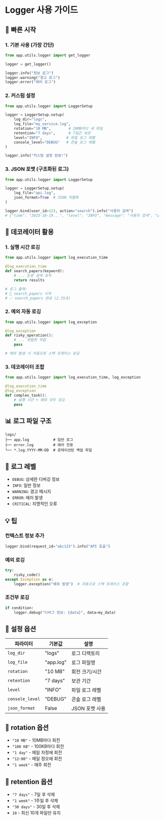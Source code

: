# Logger 사용 가이드

## 🚀 빠른 시작

### 1. 기본 사용 (가장 간단)
```python
from app.utils.logger import get_logger

logger = get_logger()

logger.info("정보 로그")
logger.warning("경고 로그")
logger.error("에러 로그")
```

### 2. 커스텀 설정
```python
from app.utils.logger import LoggerSetup

logger = LoggerSetup.setup(
    log_dir="logs",
    log_file="my_service.log",
    rotation="10 MB",        # 10MB마다 새 파일
    retention="7 days",      # 7일간 보관
    level="INFO",           # 파일 로그 레벨
    console_level="DEBUG"   # 콘솔 로그 레벨
)

logger.info("커스텀 설정 완료!")
```

### 3. JSON 포맷 (구조화된 로그)
```python
from app.utils.logger import LoggerSetup

logger = LoggerSetup.setup(
    log_file="api.log",
    json_format=True  # JSON 직렬화
)

logger.bind(user_id=123, action="search").info("사용자 검색")
# {"time": "2025-10-19...", "level": "INFO", "message": "사용자 검색", "user_id": 123, "action": "search"}
```

## 🎯 데코레이터 활용

### 1. 실행 시간 로깅
```python
from app.utils.logger import log_execution_time

@log_execution_time
def search_papers(keyword):
    # ... 논문 검색 로직
    return results

# 로그 출력:
# 🚀 search_papers 시작
# ✅ search_papers 완료 (2.35초)
```

### 2. 예외 자동 로깅
```python
from app.utils.logger import log_exception

@log_exception
def risky_operation():
    # ... 위험한 작업
    pass

# 예외 발생 시 자동으로 스택 트레이스 로깅
```

### 3. 데코레이터 조합
```python
from app.utils.logger import log_execution_time, log_exception

@log_execution_time
@log_exception
def complex_task():
    # 실행 시간 + 예외 모두 로깅
    pass
```

## 📊 로그 파일 구조

```
logs/
├── app.log           # 일반 로그
├── error.log         # 에러 전용
└── *.log.YYYY-MM-DD  # 로테이션된 백업 파일
```

## 🎨 로그 레벨

- `DEBUG`: 상세한 디버깅 정보
- `INFO`: 일반 정보
- `WARNING`: 경고 메시지
- `ERROR`: 에러 발생
- `CRITICAL`: 치명적인 오류

## 💡 팁

### 컨텍스트 정보 추가
```python
logger.bind(request_id="abc123").info("API 호출")
```

### 예외 로깅
```python
try:
    risky_code()
except Exception as e:
    logger.exception("예외 발생")  # 자동으로 스택 트레이스 포함
```

### 조건부 로깅
```python
if condition:
    logger.debug("디버그 정보: {data}", data=my_data)
```

## 🔧 설정 옵션

| 파라미터 | 기본값 | 설명 |
|---------|--------|------|
| `log_dir` | "logs" | 로그 디렉토리 |
| `log_file` | "app.log" | 로그 파일명 |
| `rotation` | "10 MB" | 회전 크기/시간 |
| `retention` | "7 days" | 보관 기간 |
| `level` | "INFO" | 파일 로그 레벨 |
| `console_level` | "DEBUG" | 콘솔 로그 레벨 |
| `json_format` | False | JSON 포맷 사용 |

## 🎯 rotation 옵션

- `"10 MB"` - 10MB마다 회전
- `"100 KB"` - 100KB마다 회전
- `"1 day"` - 매일 자정에 회전
- `"12:00"` - 매일 정오에 회전
- `"1 week"` - 매주 회전

## 🎯 retention 옵션

- `"7 days"` - 7일 후 삭제
- `"1 week"` - 1주일 후 삭제
- `"30 days"` - 30일 후 삭제
- `10` - 최신 10개 파일만 유지

